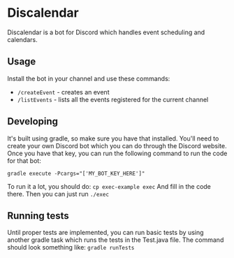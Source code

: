# Discalendar
Discalendar is a bot for Discord which handles event scheduling and calendars.

## Usage
Install the bot in your channel and use these commands:
 - `/createEvent` - creates an event
 - `/listEvents` - lists all the events registered for the current channel
 
## Developing
It's built using gradle, so make sure you have that installed. You'll need to create your own Discord bot which you can do through the Discord website. Once you have that key, you can run the following command to run the code for that bot:

`gradle execute -Pcargs="['MY_BOT_KEY_HERE']"`

To run it a lot, you should do:
`cp exec-example exec`
And fill in the code there. Then you can just run `./exec`

## Running tests
Until proper tests are implemented, you can run basic tests by using another gradle task which runs the tests in the Test.java file. The command should look something like:
`gradle runTests`
